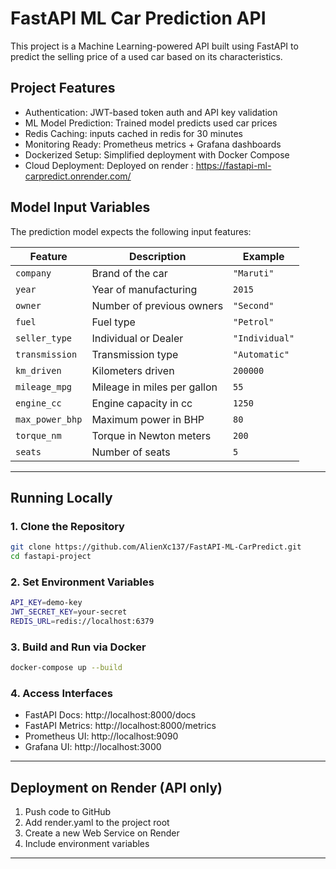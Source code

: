 # FastAPI ML Car Prediction API
This project is a Machine Learning-powered API built using FastAPI to predict the selling price of a used car based on its characteristics.

## Project Features
* Authentication: JWT-based token auth and API key validation
* ML Model Prediction: Trained model predicts used car prices
* Redis Caching: inputs cached in redis for 30 minutes
* Monitoring Ready: Prometheus metrics + Grafana dashboards
* Dockerized Setup: Simplified deployment with Docker Compose
* Cloud Deployment: Deployed on render : https://fastapi-ml-carpredict.onrender.com/

## Model Input Variables

The prediction model expects the following input features:

| Feature           | Description                          | Example         |
|------------------|--------------------------------------|-----------------|
| `company`         | Brand of the car                     | `"Maruti"`      |
| `year`            | Year of manufacturing                | `2015`          |
| `owner`           | Number of previous owners            | `"Second"`      |
| `fuel`            | Fuel type                            | `"Petrol"`      |
| `seller_type`     | Individual or Dealer                 | `"Individual"`  |
| `transmission`    | Transmission type                    | `"Automatic"`   |
| `km_driven`       | Kilometers driven                    | `200000`        |
| `mileage_mpg`     | Mileage in miles per gallon          | `55`            |
| `engine_cc`       | Engine capacity in cc                | `1250`          |
| `max_power_bhp`   | Maximum power in BHP                 | `80`            |
| `torque_nm`       | Torque in Newton meters              | `200`           |
| `seats`           | Number of seats                      | `5`             |

---

## Running Locally

### 1. Clone the Repository

```bash
git clone https://github.com/AlienXc137/FastAPI-ML-CarPredict.git
cd fastapi-project
```

### 2. Set Environment Variables

```bash
API_KEY=demo-key
JWT_SECRET_KEY=your-secret
REDIS_URL=redis://localhost:6379
```

### 3. Build and Run via Docker

```bash
docker-compose up --build
```

### 4. Access Interfaces

- FastAPI Docs: http://localhost:8000/docs
- FastAPI Metrics: http://localhost:8000/metrics
- Prometheus UI: http://localhost:9090
- Grafana UI: http://localhost:3000

---

## Deployment on Render (API only)

1. Push code to GitHub
2. Add render.yaml to the project root
3. Create a new Web Service on Render
4. Include environment variables

---
